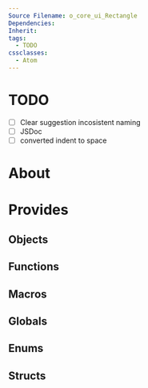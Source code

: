 ```yaml
---
Source Filename: o_core_ui_Rectangle
Dependencies: 
Inherit: 
tags:
  - TODO
cssclasses:
  - Atom
---
```

# TODO
- [ ] Clear suggestion incosistent naming
- [ ] JSDoc
- [ ] converted indent to space
# About

# Provides

## Objects

## Functions

## Macros

## Globals

## Enums

## Structs
